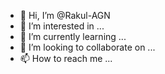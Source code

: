- 👋 Hi, I’m @Rakul-AGN
- 👀 I’m interested in ...
- 🌱 I’m currently learning ...
- 💞️ I’m looking to collaborate on ...
- 📫 How to reach me ...

<!---
Rakul-AGN/Rakul-AGN is a ✨ special ✨ repository because its `README.md` (this file) appears on your GitHub profile.
You can click the Preview link to take a look at your changes.
--->
